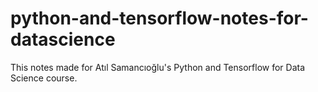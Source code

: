 # python-and-tensorflow-notes-for-datascience
This notes made for Atıl Samancıoğlu's Python and Tensorflow for Data Science course.
